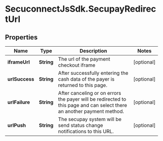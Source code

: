 # SecuconnectJsSdk.SecupayRedirectUrl

## Properties
Name | Type | Description | Notes
------------ | ------------- | ------------- | -------------
**iframeUrl** | **String** | The url of the payment checkout iframe | [optional] 
**urlSuccess** | **String** | After successfully entering the cash data of the payer is returned to this page. | [optional] 
**urlFailure** | **String** | After canceling or on errors the payer will be redirected to this page and can select there an another payment method. | [optional] 
**urlPush** | **String** | The secupay system will be send status change notifications to this URL. | [optional] 


